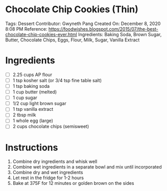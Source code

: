 # Chocolate Chip Cookies (Thin)

Tags: Dessert
Contributor: Gwyneth Pang
Created On: December 8, 2020 8:08 PM
Reference: https://foodwishes.blogspot.com/2015/07/the-best-chocolate-chip-cookies-ever.html
Ingredients: Baking Soda, Brown Sugar, Butter, Chocolate Chips, Eggs, Flour, Milk, Sugar, Vanilla Extract

# Ingredients

- [ ]  2.25 cups AP flour
- [ ]  1 tsp kosher salt (or 3/4 tsp fine table salt)
- [ ]  1 tsp baking soda
- [ ]  1 cup butter (melted)
- [ ]  1 cup sugar
- [ ]  1/2 cup light brown sugar
- [ ]  1 tsp vanilla extract
- [ ]  2 tbsp milk
- [ ]  1 whole egg (large)
- [ ]  2 cups chocolate chips (semisweet)

# Instructions

1. Combine dry ingredients and whisk well
2. Combine wet ingredients in a separate bowl and mix until incorporated
3. Combine dry and wet ingredients
4. Let rest in the fridge for 1-2 hours
5. Bake at 375F for 12 minutes or golden brown on the sides